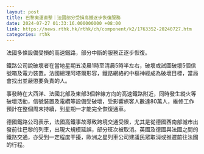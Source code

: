 ```yaml
---
layout: post
title: 巴黎奧運直擊｜法國部分受損高鐵逐步恢復服務
date: 2024-07-27 01:33:16.000000000 +08:00
link: https://news.rthk.hk/rthk/ch/component/k2/1763352-20240727.htm
categories: rthk
---
```


法國多條設備受損的高速鐵路，部分中斷的服務正逐步恢復。

鐵路公司說破壞者在當地星期五凌晨1時至清晨5時半左右，破壞或試圖破壞5個信號箱及電力裝置。法國總理阿塔爾形容，鐵路網絡的中樞神經成為破壞目標，當局會找出並嚴懲要負責的人。

事發時在大西洋、法國北部及東部3個幹線方向的高速鐵路附近，同時發生縱火等破壞活動，信號裝置及電纜等設備受破壞，受影響旅客人數達80萬人，維修工作預計在整個周末持續，到星期一才能完全恢復通車。

德國鐵路公司表示，法國高鐵事故導致跨境交通受限，尤其是從德國西南部城市出發前往巴黎的列車，出現大規模延誤，部分班次被取消。英國及德國與法國之間的鐵路交通，亦受到一定程度干擾，歐洲之星列車公司建議民眾取消或推遲前往法國的行程。
